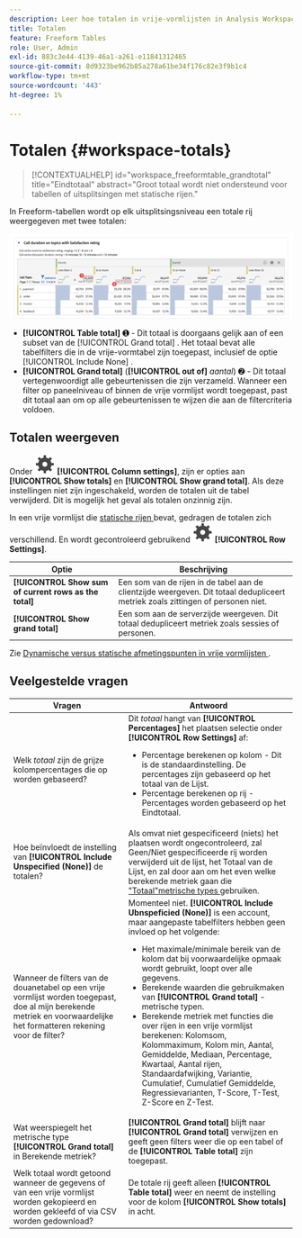 ```yaml
---
description: Leer hoe totalen in vrije-vormlijsten in Analysis Workspace worden berekend.
title: Totalen
feature: Freeform Tables
role: User, Admin
exl-id: 883c3e44-4139-46a1-a261-e11841312465
source-git-commit: 8d9323be962b85a278a61be34f176c82e3f9b1c4
workflow-type: tm+mt
source-wordcount: '443'
ht-degree: 1%

---
```


# Totalen {#workspace-totals}

>[!CONTEXTUALHELP]
>id="workspace_freeformtable_grandtotal"
>title="Eindtotaal"
>abstract="Groot totaal wordt niet ondersteund voor tabellen of uitsplitsingen met statische rijen."

In Freeform-tabellen wordt op elk uitsplitsingsniveau een totale rij weergegeven met twee totalen:

![ vrije lijst die van de Vrije Vorm het grote totaal en het lijsttotaal benadrukt.](assets/total-row.png)

* **[!UICONTROL Table total]** ➊ - Dit totaal is doorgaans gelijk aan of een subset van de [!UICONTROL Grand total] . Het totaal bevat alle tabelfilters die in de vrije-vormtabel zijn toegepast, inclusief de optie [!UICONTROL Include None] .
* **[!UICONTROL Grand total]** (**[!UICONTROL out of]** *aantal*) ➋ - Dit totaal vertegenwoordigt alle gebeurtenissen die zijn verzameld. Wanneer een filter op paneelniveau of binnen de vrije vormlijst wordt toegepast, past dit totaal aan om op alle gebeurtenissen te wijzen die aan de filtercriteria voldoen.




## Totalen weergeven

Onder ![ Plaatsend ](/help/assets/icons/Setting.svg) **[!UICONTROL Column settings]**, zijn er opties aan **[!UICONTROL Show totals]** en **[!UICONTROL Show grand total]**. Als deze instellingen niet zijn ingeschakeld, worden de totalen uit de tabel verwijderd. Dit is mogelijk het geval als totalen onzinnig zijn.


In een vrije vormlijst die [ statische rijen ](/help/analyze/analysis-workspace/visualizations/freeform-table/column-row-settings/manual-vs-dynamic-rows.md) bevat, gedragen de totalen zich verschillend. En wordt gecontroleerd gebruikend ![ Plaatsend ](/help/assets/icons/Setting.svg) **[!UICONTROL Row Settings]**.

| Optie | Beschrijving |
|---|---|
| **[!UICONTROL Show sum of current rows as the total]** | Een som van de rijen in de tabel aan de clientzijde weergeven. Dit totaal **&#x200B;**&#x200B;dedupliceert metriek zoals zittingen of personen niet. |
| **[!UICONTROL Show grand total]** | Een som aan de serverzijde weergeven. Dit totaal dedupliceert metriek zoals sessies of personen. |

Zie [ Dynamische versus statische afmetingspunten in vrije vormlijsten ](column-row-settings/manual-vs-dynamic-rows.md).


## Veelgestelde vragen

| Vragen | Antwoord |
|---|---|
| Welk *totaal* zijn de grijze kolompercentages die op worden gebaseerd? | Dit *totaal* hangt van **[!UICONTROL Percentages]** het plaatsen selectie onder **[!UICONTROL Row Settings]** af:<ul><li>Percentage berekenen op kolom - Dit is de standaardinstelling. De percentages zijn gebaseerd op het totaal van de Lijst.</li><li>Percentage berekenen op rij - Percentages worden gebaseerd op het Eindtotaal.</li></ul> |
| Hoe beïnvloedt de instelling van **[!UICONTROL Include Unspecified (None)]** de totalen? | Als omvat niet gespecificeerd (niets) het plaatsen wordt ongecontroleerd, zal Geen/Niet gespecificeerde rij worden verwijderd uit de lijst, het Totaal van de Lijst, en zal door aan om het even welke berekende metriek gaan die [ &quot;Totaal&quot;metrische types ](/help/components/c-calcmetrics/c-workflow/cm-workflow/c-build-metrics/m-metric-type-alloc.md) gebruiken. |
| Wanneer de filters van de douanetabel op een vrije vormlijst worden toegepast, doe al mijn berekende metriek en voorwaardelijke het formatteren rekening voor de filter? | Momenteel niet. **[!UICONTROL Include Ubnspeficied (None)]** is een account, maar aangepaste tabelfilters hebben geen invloed op het volgende:<ul><li>Het maximale/minimale bereik van de kolom dat bij voorwaardelijke opmaak wordt gebruikt, loopt over alle gegevens.</li><li>Berekende waarden die gebruikmaken van **[!UICONTROL Grand total]** -metrische typen.</li><li>Berekende metriek met functies die over rijen in een vrije vormlijst berekenen: Kolomsom, Kolommaximum, Kolom min, Aantal, Gemiddelde, Mediaan, Percentage, Kwartaal, Aantal rijen, Standaardafwijking, Variantie, Cumulatief, Cumulatief Gemiddelde, Regressievarianten, T-Score, T-Test, Z-Score en Z-Test.</li></ul> |
| Wat weerspiegelt het metrische type **[!UICONTROL Grand total]** in Berekende metriek? | **[!UICONTROL Grand total]** blijft naar **[!UICONTROL Grand total]** verwijzen en geeft geen filters weer die op een tabel of de **[!UICONTROL Table total]** zijn toegepast. |
| Welk totaal wordt getoond wanneer de gegevens of van een vrije vormlijst worden gekopieerd en worden gekleefd of via CSV worden gedownload? | De totale rij geeft alleen **[!UICONTROL Table total]** weer en neemt de instelling voor de kolom **[!UICONTROL Show totals]** in acht. |
